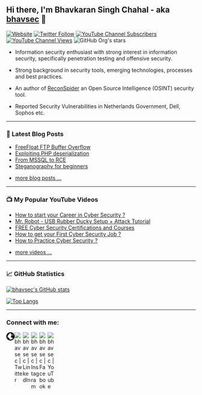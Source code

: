 ## Hi there, I'm Bhavkaran Singh Chahal - aka [bhavsec][website] 👋


[![Website](https://img.shields.io/website?label=bhavsec.com&style=flat-square&url=https://bhavsec.com/)][website]
[![Twitter Follow](https://img.shields.io/twitter/follow/bhavsec?color=1DA1F2&logo=twitter&style=flat-square)](https://twitter.com/intent/follow?screen_name=bhavsec)
[![YouTube Channel Subscribers](https://img.shields.io/youtube/channel/subscribers/UCwPA3EEX4BRauCmMIAxpV3w?label=Youtube%20Subscribers&style=flat-square)][youtube]
[![YouTube Channel Views](https://img.shields.io/youtube/channel/views/UCwPA3EEX4BRauCmMIAxpV3w?label=Videos%20Views&style=flat-square)][youtube]
![GitHub Org's stars](https://img.shields.io/github/stars/bhavsec?label=Github%20Stars&style=flat-square)

- Information security enthusiast with strong interest in information security, specifically penetration testing and offensive security.

- Strong background in security tools, emerging technologies, processes and best practices.

- An author of [ReconSpider](https://github.com/bhavsec/reconspider) an Open Source Intelligence (OSINT) security tool.

- Reported Security Vulnerabilities in Netherlands Government, Dell, Sophos etc.

---

### 📕 Latest Blog Posts

<!-- LIST:START -->
- [FreeFloat FTP Buffer Overflow](https://bhavsec.com/posts/buff-freefloatftp/)
- [Exploiting PHP deserialization](https://bhavsec.com/posts/php-deserialization/)
- [From MSSQL to RCE](https://bhavsec.com/posts/mssql-rce/)
- [Steganography for beginners](https://bhavsec.com/posts/steganography-beginners/)
<!-- LIST:END -->
- [more blog posts ...][website]

---

### 📺 My Popular YouTube Videos

<!-- LIST:START -->
- [How to start your Career in Cyber Security ?](https://youtu.be/ZSCqdt6EqWw)
- [Mr. Robot - USB Rubber Ducky Setup + Attack Tutorial](https://youtu.be/tqIOsW9ociY)
- [FREE Cyber Security Certifications and Courses](https://youtu.be/jJSMuGwTiHQ)
- [How to get your First Cyber Security Job ?](https://youtu.be/s-9JZBlfddo)
- [How to Practice Cyber Security ?](https://youtu.be/ar70JBIBJT8)
<!-- LIST:END -->
- [more videos ...][youtube]

 ---

### 📈 GitHub Statistics

[![bhavsec's GitHub stats](https://github-readme-stats.vercel.app/api?username=bhavsec&show_icons=true&hide=contribs&count_private=true)](https://github.com/bhavsec/)

[![Top Langs](https://github-readme-stats.vercel.app/api/top-langs/?username=bhavsec&layout=compact)](https://github.com/bhavsec/)

---

### Connect with me:

[<img align="left" alt="bhavsec.com" width="22px" src="https://raw.githubusercontent.com/iconic/open-iconic/master/svg/globe.svg" />][website] 
[<img align="left" alt="bhavsec | Twitter" width="22px" src="https://cdn.jsdelivr.net/npm/simple-icons@v3/icons/twitter.svg" />][twitter]
[<img align="left" alt="bhavsec | LinkedIn" width="22px" src="https://cdn.jsdelivr.net/npm/simple-icons@v3/icons/linkedin.svg" />][linkedin]
[<img align="left" alt="bhavsec | Instagram" width="22px" src="https://cdn.jsdelivr.net/npm/simple-icons@v3/icons/instagram.svg" />][instagram]
[<img align="left" alt="bhavsec | Facebook" width="22px" src="https://cdn.jsdelivr.net/npm/simple-icons@v3/icons/facebook.svg" />][facebook]
[<img align="left" alt="bhavsec | YouTube" width="22px" src="https://cdn.jsdelivr.net/npm/simple-icons@v3/icons/youtube.svg" />][youtube]

<!-- Reference Links -->

[website]: https://bhavsec.com/
[twitter]: https://twitter.com/bhavsec
[instagram]: https://instagram.com/bhavsec
[linkedin]: https://linkedin.com/in/bhavsec
[facebook]: https://facebook.com/bhavsec
[youtube]: https://youtube.com/bhavsec
